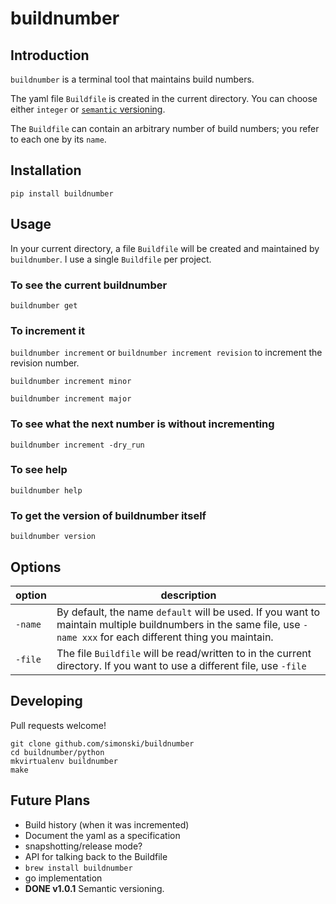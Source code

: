 # buildnumber

## Introduction

`buildnumber` is a terminal tool that maintains build numbers.

The yaml file `Buildfile` is created in the current directory.  You can choose either `integer` or [`semantic` versioning](https://semver.org).

The `Buildfile` can contain an arbitrary number of build numbers; you refer to each one by its `name`.


## Installation

	pip install buildnumber
	
## Usage

In your current directory, a file `Buildfile` will be created and maintained by `buildnumber`.  I use a single `Buildfile` per project.

### To see the current buildnumber 

`buildnumber get`

### To increment it

`buildnumber increment` or `buildnumber increment revision` to increment the revision number.

`buildnumber increment minor`

`buildnumber increment major`

### To see what the next number is without incrementing

`buildnumber increment -dry_run`

### To see help

`buildnumber help`

### To get the version of buildnumber itself

`buildnumber version`

## Options

|option|description|
|------|------------
`-name` |By default, the name `default` will be used. If you want to maintain multiple buildnumbers in the same file, use `-name xxx` for each different thing you maintain.
`-file`|The file `Buildfile` will be read/written to in the current directory.  If you want to use a different file, use `-file`|

## Developing

Pull requests welcome!

	git clone github.com/simonski/buildnumber
	cd buildnumber/python
	mkvirtualenv buildnumber
	make

## Future Plans

- Build history (when it was incremented)
- Document the yaml as a specification
- snapshotting/release mode?
- API for talking back to the Buildfile 
- `brew install buildnumber`
- go implementation
- **DONE v1.0.1** Semantic versioning.
